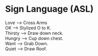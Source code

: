 # Sign Language (ASL)


Love --> Cross Arms  
OK --> Stylized O to K.  
Thirsty --> Draw down neck.  
Hungry --> Cup down chest.  
Want --> Grab Down.  
Quiet --> Draw Roof.  

